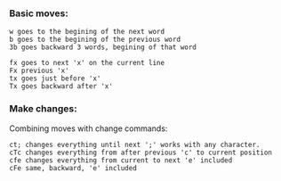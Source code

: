 ### Basic moves:

```
w goes to the begining of the next word
b goes to the begining of the previous word
3b goes backward 3 words, begining of that word

fx goes to next 'x' on the current line
Fx previous 'x'
tx goes just before 'x'
Tx goes backward after 'x'
```

### Make changes:
Combining moves with change commands:

```
ct; changes everything until next ';' works with any character.
cTc changes everything from after previous 'c' to current position
cfe changes everything from current to next 'e' included
cFe same, backward, 'e' included
```


